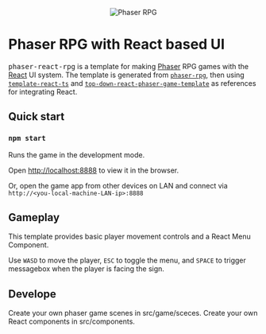 <p align="center">
  <img src="https://github.com/remarkablegames/phaser-rpg/blob/master/public/logo192.png" alt="Phaser RPG">
</p>

# Phaser RPG with React based UI

<kbd>phaser-react-rpg</kbd> is a template for making [Phaser](https://phaser.io/) RPG games with the [React](https://react.dev/) UI system.
The template is generated from [`phaser-rpg`](https://github.com/remarkablegames/phaser-rpg), then using [`template-react-ts`](https://github.com/phaserjs/template-react-ts) and [`top-down-react-phaser-game-template`](https://github.com/blopa/top-down-react-phaser-game-template) as references for integrating React.

## Quick start

### `npm start`

Runs the game in the development mode.

Open [http://localhost:8888](http://localhost:8888) to view it in the browser.

Or, open the game app from other devices on LAN and connect via `http://<you-local-machine-LAN-ip>:8888`

## Gameplay

This template provides basic player movement controls and a React Menu Component.

Use `WASD` to move the player, `ESC` to toggle the menu, and `SPACE` to trigger messagebox when the player is facing the sign.

## Develope

Create your own phaser game scenes in src/game/sceces.
Create your own React components in src/components.
